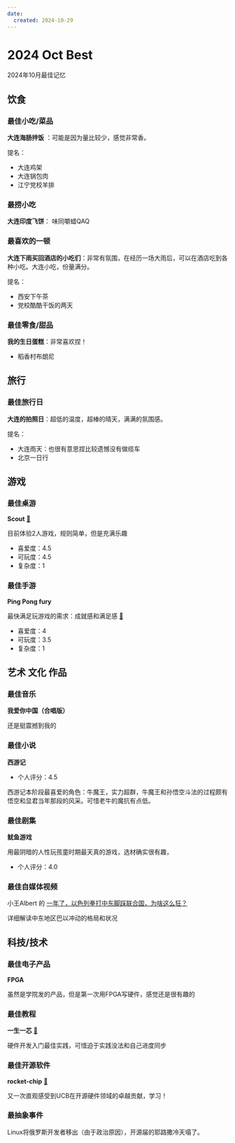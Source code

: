 ```yaml
---
date:
  created: 2024-10-29
---
```


# 2024 Oct Best

2024年10月最佳记忆

<!-- more -->

## 饮食

### 最佳小吃/菜品

**大连海肠拌饭** ：可能是因为量比较少，感觉非常香。

提名：

- 大连鸡架
- 大连锅包肉
- 江宁党校羊排


### 最捞小吃

**大连印度飞饼**： 味同嚼蜡QAQ

### 最喜欢的一顿

**大连下雨买回酒店的小吃们**：非常有氛围，在经历一场大雨后，可以在酒店吃到各种小吃。大连小吃，份量满分。

提名：

- 西安下午茶
- 党校酷酷干饭的两天

### 最佳零食/甜品

**我的生日蛋糕**：非常喜欢捏！

- 稻香村布朗尼

## 旅行

### 最佳旅行日

**大连的拍照日**：超低的温度，超棒的晴天，满满的氛围感。

提名：

- 大连雨天：也很有意思捏比较遗憾没有做缆车
- 北京一日行


## 游戏

### 最佳桌游

**Scout** [🔗](https://boardgamegeek.com/boardgame/291453/scout)

目前体验2人游戏，规则简单，但是充满乐趣  
- 喜爱度：4.5
- 可玩度：4.5
- 复杂度：1

### 最佳手游

**Ping Pong fury**

最快满足玩游戏的需求：成就感和满足感  [🔗](https://pingpongfury.com/)

- 喜爱度：4
- 可玩度：3.5
- 复杂度：1


## 艺术 文化 作品

### 最佳音乐

**我爱你中国（合唱版）**

还是挺震撼到我的

### 最佳小说

**西游记**

- 个人评分：4.5

西游记本阶段最喜爱的角色：牛魔王，实力超群，牛魔王和孙悟空斗法的过程颇有悟空和显君当年那段的风采。可惜老牛的魔抗有点低。

### 最佳剧集

**鱿鱼游戏**

用最阴暗的人性玩孩童时期最天真的游戏，选材确实很有趣，

- 个人评分：4.0

### 最佳自媒体视频

小王Albert 的 [一年了，以色列拳打中东脚踩联合国，为啥这么狂？](https://www.bilibili.com/video/BV1Qe1xYyE7G/?spm_id_from=333.1007.top_right_bar_window_history.content.click&vd_source=8cc07662f9d030672338d7fe6c98c9d9)

详细解读中东地区巴以冲动的格局和状况

## 科技/技术


### 最佳电子产品

**FPGA**

虽然是学院发的产品，但是第一次用FPGA写硬件，感觉还是很有趣的

### 最佳教程

**一生一芯** [🔗](ysyx.oscc.cc)

硬件开发入门最佳实践，可惜迫于实践没法和自己进度同步

### 最佳开源软件

**rocket-chip** [🔗](https://github.com/chipsalliance/rocket-chip)

又一次直观感受到UCB在开源硬件领域的卓越贡献，学习！


### 最抽象事件

Linux将俄罗斯开发者移出（由于政治原因），开源届的耶路撒冷天塌了。
